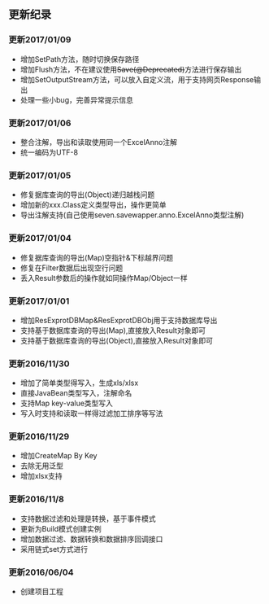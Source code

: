 ## 更新纪录

### 更新2017/01/09
* 增加SetPath方法，随时切换保存路径
* 增加Flush方法，不在建议使用~~Save(@Deprecated)~~方法进行保存输出
* 增加SetOutputStream方法，可以放入自定义流，用于支持网页Response输出
* 处理一些小bug，完善异常提示信息

### 更新2017/01/06
* 整合注解，导出和读取使用同一个ExcelAnno注解
* 统一编码为UTF-8

### 更新2017/01/05
* 修复据库查询的导出(Object)递归越栈问题
* 增加新的xxx.Class定义类型导出，操作更简单
* 导出注解支持(自己使用seven.savewapper.anno.ExcelAnno类型注解)

### 更新2017/01/04
* 修复据库查询的导出(Map)空指针&下标越界问题
* 修复在Filter数据后出现空行问题
* 丢入Result参数后的操作就如同操作Map/Object一样

### 更新2017/01/01
* 增加ResExprotDBMap&ResExprotDBObj用于支持数据库导出
* 支持基于数据库查询的导出(Map),直接放入Result对象即可
* 支持基于数据库查询的导出(Object),直接放入Result对象即可

### 更新2016/11/30
* 增加了简单类型得写入，生成xls/xlsx
* 直接JavaBean类型写入，注解命名
* 支持Map key-value类型写入
* 写入时支持和读取一样得过滤加工排序等写法

### 更新2016/11/29
* 增加CreateMap By Key
* 去除无用泛型
* 增加xlsx支持

### 更新2016/11/8
* 支持数据过滤和处理是转换，基于事件模式
* 更新为Build模式创建实例
* 增加数据过滤、数据转换和数据排序回调接口
* 采用链式set方式进行

### 更新2016/06/04
* 创建项目工程
